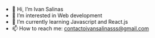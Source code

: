 - 👋 Hi, I’m Ivan Salinas
- 👀 I’m interested in Web development
- 🌱 I’m currently learning Javascript and React.js
- 📫 How to reach me: contactoivansalinasss@gmail.com

<!---
ivansalinasss/ivansalinasss is a ✨ special ✨ repository because its `README.md` (this file) appears on your GitHub profile.
You can click the Preview link to take a look at your changes.
--->
